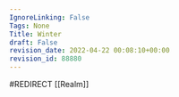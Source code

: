 ```yaml
---
IgnoreLinking: False
Tags: None
Title: Winter
draft: False
revision_date: 2022-04-22 00:08:10+00:00
revision_id: 88880
---
```


#REDIRECT [[Realm]]